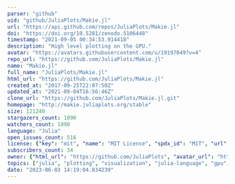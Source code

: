 ```yaml
---
parser: "github"
uid: "github/JuliaPlots/Makie.jl"
url: "https://api.github.com/repos/JuliaPlots/Makie.jl"
doi: "https://doi.org/10.5281/zenodo.5106448"
timestamp: "2021-09-05 00:34:53.914418"
description: "High level plotting on the GPU."
avatar: "https://avatars.githubusercontent.com/u/19197049?v=4"
repo_url: "https://github.com/JuliaPlots/Makie.jl"
name: "Makie.jl"
full_name: "JuliaPlots/Makie.jl"
html_url: "https://github.com/JuliaPlots/Makie.jl"
created_at: "2017-09-25T22:07:50Z"
updated_at: "2021-09-04T16:56:46Z"
clone_url: "https://github.com/JuliaPlots/Makie.jl.git"
homepage: "http://makie.juliaplots.org/stable"
size: 121240
stargazers_count: 1090
watchers_count: 1090
language: "Julia"
open_issues_count: 516
license: {"key": "mit", "name": "MIT License", "spdx_id": "MIT", "url": "https://api.github.com/licenses/mit", "node_id": "MDc6TGljZW5zZTEz"}
subscribers_count: 34
owner: {"html_url": "https://github.com/JuliaPlots", "avatar_url": "https://avatars.githubusercontent.com/u/19197049?v=4", "login": "JuliaPlots", "type": "Organization"}
topics: ["julia", "plotting", "visualization", "julia-language", "gpu", "graphics"]
date: "2023-06-03 14:19:04.834239"
---
```


